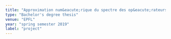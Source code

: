 ```yaml
---
title: "Approximation num&eacute;rique du spectre des op&eacute;rateurs elliptiques d'ordre deux"
type: "Bachelor's degree thesis"
venue: "EPFL"
year: "spring semester 2019"
label: "project"
---
```


